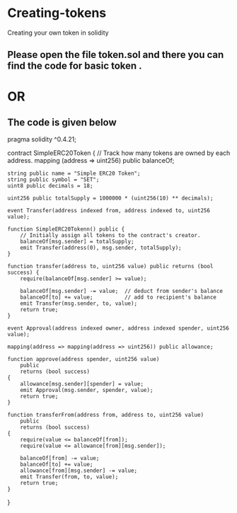 # Creating-tokens
Creating your own token in solidity
## Please open the file token.sol and there you can find the code for basic token .

# OR 

## The code is given below


pragma solidity ^0.4.21;

contract SimpleERC20Token {
    // Track how many tokens are owned by each address.
    mapping (address => uint256) public balanceOf;

    string public name = "Simple ERC20 Token";
    string public symbol = "SET";
    uint8 public decimals = 18;

    uint256 public totalSupply = 1000000 * (uint256(10) ** decimals);

    event Transfer(address indexed from, address indexed to, uint256 value);

    function SimpleERC20Tokenn() public {
        // Initially assign all tokens to the contract's creator.
        balanceOf[msg.sender] = totalSupply;
        emit Transfer(address(0), msg.sender, totalSupply);
    }

    function transfer(address to, uint256 value) public returns (bool success) {
        require(balanceOf[msg.sender] >= value);

        balanceOf[msg.sender] -= value;  // deduct from sender's balance
        balanceOf[to] += value;          // add to recipient's balance
        emit Transfer(msg.sender, to, value);
        return true;
    }

    event Approval(address indexed owner, address indexed spender, uint256 value);

    mapping(address => mapping(address => uint256)) public allowance;

    function approve(address spender, uint256 value)
        public
        returns (bool success)
    {
        allowance[msg.sender][spender] = value;
        emit Approval(msg.sender, spender, value);
        return true;
    }

    function transferFrom(address from, address to, uint256 value)
        public
        returns (bool success)
    {
        require(value <= balanceOf[from]);
        require(value <= allowance[from][msg.sender]);

        balanceOf[from] -= value;
        balanceOf[to] += value;
        allowance[from][msg.sender] -= value;
        emit Transfer(from, to, value);
        return true;
    }
}
